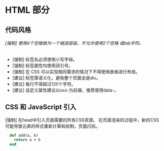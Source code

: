 # HTML 部分
## 代码风格
###### [强制] 使用4个空格做为一个缩进层级，不允许使用2个空格 或tab字符。
* [强制] 标签名必须使用小写字母。
* [强制] 标签属性均使用双引号。
* [强制] 在 CSS 可以实现相同需求的情况下不得使用表格进行布局。
* [建议] 标签需语义化，避免整个页面全是div。
* [建议] 每行不得超过120个字符。
* [建议] 自定义属性建议以xxx-为前缀，推荐使用data-。
## CSS 和 JavaScript 引入
[强制] 在head中引入页面需要的所有CSS资源。
在页面渲染的过程中，新的CSS可能导致元素的样式重新计算和绘制，页面闪烁。
```ruby
  def add(a, b)
    return a + b
  end
